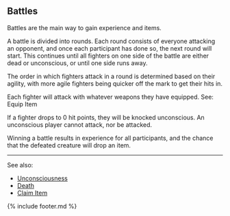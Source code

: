 ## Battles
Battles are the main way to gain experience and items.

A battle is divided into rounds. Each round consists of everyone attacking an opponent, and once each participant
  has done so, the next round will start. This continues until all fighters on one side of the battle are either dead
  or unconscious, or until one side runs away.

The order in which fighters attack in a round is determined based on their agility, with more agile fighters being
  quicker off the mark to get their hits in.

Each fighter will attack with whatever weapons they have equipped. See: Equip Item

If a fighter drops to 0 hit points, they will be knocked unconscious. An unconscious player cannot attack, nor be
  attacked.

Winning a battle results in experience for all participants, and the chance that the defeated creature will drop an
  item.

---

See also:
 - [Unconsciousness](unconscious.md)
 - [Death](death.md)
 - [Claim Item](locations/tavern/claim_item.md)

{% include footer.md %}